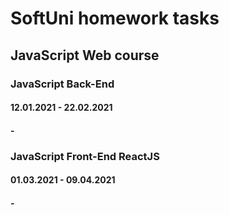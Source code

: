 # SoftUni homework tasks

## JavaScript Web course
### JavaScript Back-End
#### 12.01.2021 - 22.02.2021
#### -
### JavaScript Front-End ReactJS
#### 01.03.2021 - 09.04.2021
#### -